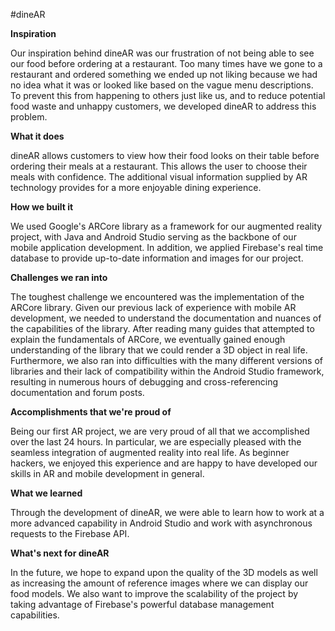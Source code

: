 #dineAR

**Inspiration**

Our inspiration behind dineAR was our frustration of not being able to see our food before ordering at a restaurant. Too many times have we gone to a restaurant and ordered something we ended up not liking because we had no idea what it was or looked like based on the vague menu descriptions. To prevent this from happening to others just like us, and to reduce potential food waste and unhappy customers, we developed dineAR to address this problem.

**What it does**

dineAR allows customers to view how their food looks on their table before ordering their meals at a restaurant. This allows the user to choose their meals with confidence. The additional visual information supplied by AR technology provides for a more enjoyable dining experience.

**How we built it**

We used Google&#39;s ARCore library as a framework for our augmented reality project, with Java and Android Studio serving as the backbone of our mobile application development. In addition, we applied Firebase&#39;s real time database to provide up-to-date information and images for our project.

**Challenges we ran into**

The toughest challenge we encountered was the implementation of the ARCore library. Given our previous lack of experience with mobile AR development, we needed to understand the documentation and nuances of the capabilities of the library. After reading many guides that attempted to explain the fundamentals of ARCore, we eventually gained enough understanding of the library that we could render a 3D object in real life. Furthermore, we also ran into difficulties with the many different versions of libraries and their lack of compatibility within the Android Studio framework, resulting in numerous hours of debugging and cross-referencing documentation and forum posts.

**Accomplishments that we&#39;re proud of**

Being our first AR project, we are very proud of all that we accomplished over the last 24 hours. In particular, we are especially pleased with the seamless integration of augmented reality into real life. As beginner hackers, we enjoyed this experience and are happy to have developed our skills in AR and mobile development in general.

**What we learned**

Through the development of dineAR, we were able to learn how to work at a more advanced capability in Android Studio and work with asynchronous requests to the Firebase API.

**What&#39;s next for dineAR**

In the future, we hope to expand upon the quality of the 3D models as well as increasing the amount of reference images where we can display our food models. We also want to improve the scalability of the project by taking advantage of Firebase&#39;s powerful database management capabilities.
